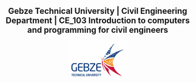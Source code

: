 <center><H2>Gebze Technical University | Civil Engineering Department |  CE_103 Introduction to computers and programming for civil engineers</H2>

<img src="./Figures/GTU_LOGO_1200X768_JPG_EN(Small).jpg" alt="drawing" width="30%"/>
